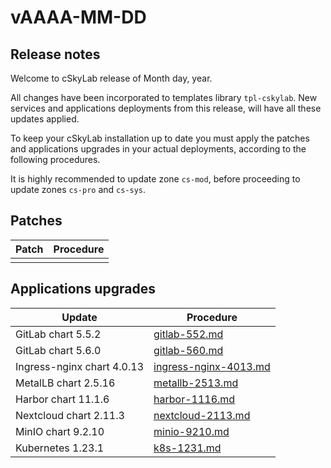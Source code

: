# vAAAA-MM-DD

## Release notes

Welcome to cSkyLab release of Month day, year.

All changes have been incorporated to templates library `tpl-cskylab`. New services and applications deployments from this release, will have all these updates applied.

To keep your cSkyLab installation up to date you must apply the patches and applications upgrades in your actual deployments, according to the following procedures.

It is highly recommended to update zone `cs-mod`, before proceeding to update zones `cs-pro` and `cs-sys`.

## Patches

| Patch | Procedure |
| ----- | --------- |
|       |           |

## Applications upgrades

| Update                     | Procedure                                        |
| -------------------------- | ------------------------------------------------ |
| GitLab chart 5.5.2         | [gitlab-552.md](./gitlab-552.md)                 |
| GitLab chart 5.6.0         | [gitlab-560.md](./gitlab-560.md)                 |
| Ingress-nginx chart 4.0.13 | [ingress-nginx-4013.md](./ingress-nginx-4013.md) |
| MetalLB chart 2.5.16       | [metallb-2513.md](./metallb-2516.md)             |
| Harbor chart 11.1.6        | [harbor-1116.md](./harbor-1116.md)               |
| Nextcloud chart 2.11.3     | [nextcloud-2113.md](./nextcloud-2113.md)         |
| MinIO chart 9.2.10         | [minio-9210.md](./minio-9210.md)                 |
| Kubernetes 1.23.1         | [k8s-1231.md](./k8s-1231.md)                 |
